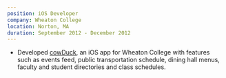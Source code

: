 ```yaml
---
position: iOS Developer
company: Wheaton College
location: Norton, MA
duration: September 2012 - December 2012
---
```


- Developed [cowDuck](http://appstore.com/cowduck), an iOS app for Wheaton College with features such as events feed, public transportation schedule, dining hall menus, faculty and student directories and class schedules.